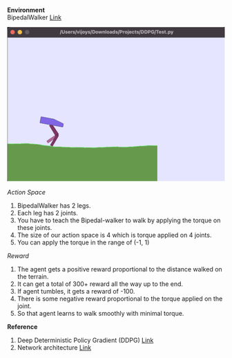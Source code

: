 **Environment**\
BipedalWalker [Link](https://gym.openai.com/envs/BipedalWalker-v2/)

<img src="./Images/bipedal_walker_0.png" alt="drawing" width="600"/>

*Action Space*
1. BipedalWalker has 2 legs. 
2. Each leg has 2 joints. 
3. You have to teach the Bipedal-walker to walk by applying the torque on these joints. 
4. The size of our action space is 4 which is torque applied on 4 joints. 
5. You can apply the torque in the range of (-1, 1)

*Reward*
1. The agent gets a positive reward proportional to the distance walked on the terrain. 
2. It can get a total of 300+ reward all the way up to the end. 
3. If agent tumbles, it gets a reward of -100. 
4. There is some negative reward proportional to the torque applied on the joint. 
5. So that agent learns to walk smoothly with minimal torque.


**Reference**
1. Deep Deterministic Policy Gradient (DDPG) [Link](https://keras.io/examples/rl/ddpg_pendulum/)
2. Network architecture [Link](https://github.com/samuelmat19/DDPG-tf2)